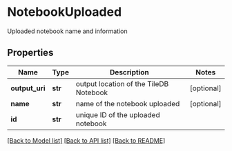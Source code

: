 # NotebookUploaded

Uploaded notebook name and information

## Properties

| Name           | Type    | Description                            | Notes      |
| -------------- | ------- | -------------------------------------- | ---------- |
| **output_uri** | **str** | output location of the TileDB Notebook | [optional] |
| **name**       | **str** | name of the notebook uploaded          | [optional] |
| **id**         | **str** | unique ID of the uploaded notebook     |

[[Back to Model list]](../README.md#documentation-for-models) [[Back to API list]](../README.md#documentation-for-api-endpoints) [[Back to README]](../README.md)
